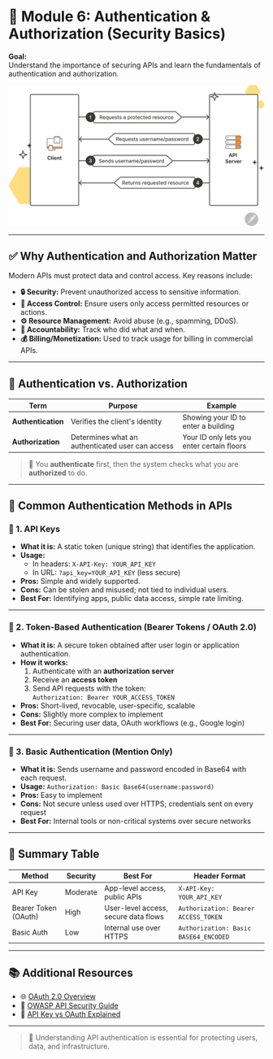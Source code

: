 # 🔐 Module 6: Authentication & Authorization (Security Basics)

**Goal:**  
Understand the importance of securing APIs and learn the fundamentals of authentication and authorization.

<img src="https://raw.githubusercontent.com/bhuvan-raj/API-From-Scratch/main/Module%206/assets/api.png" alt="Banner" />

---

## ✅ Why Authentication and Authorization Matter

Modern APIs must protect data and control access. Key reasons include:

- **🔒 Security:** Prevent unauthorized access to sensitive information.
- **🛂 Access Control:** Ensure users only access permitted resources or actions.
- **⚙️ Resource Management:** Avoid abuse (e.g., spamming, DDoS).
- **🧾 Accountability:** Track who did what and when.
- **💰 Billing/Monetization:** Used to track usage for billing in commercial APIs.

---

## 🔑 Authentication vs. Authorization

| Term            | Purpose                                | Example                                 |
|-----------------|----------------------------------------|-----------------------------------------|
| **Authentication** | Verifies the client's identity          | Showing your ID to enter a building     |
| **Authorization**  | Determines what an authenticated user can access | Your ID only lets you enter certain floors |

> 🔁 You **authenticate** first, then the system checks what you are **authorized** to do.

---

## 🧰 Common Authentication Methods in APIs

### 🔹 1. API Keys

- **What it is:** A static token (unique string) that identifies the application.
- **Usage:**  
  - In headers: `X-API-Key: YOUR_API_KEY`  
  - In URL: `?api_key=YOUR_API_KEY` (less secure)
- **Pros:** Simple and widely supported.
- **Cons:** Can be stolen and misused; not tied to individual users.
- **Best For:** Identifying apps, public data access, simple rate limiting.

---

### 🔹 2. Token-Based Authentication (Bearer Tokens / OAuth 2.0)

- **What it is:** A secure token obtained after user login or application authentication.
- **How it works:**
  1. Authenticate with an **authorization server**
  2. Receive an **access token**
  3. Send API requests with the token:  
     `Authorization: Bearer YOUR_ACCESS_TOKEN`
- **Pros:** Short-lived, revocable, user-specific, scalable
- **Cons:** Slightly more complex to implement
- **Best For:** Securing user data, OAuth workflows (e.g., Google login)

---

### 🔹 3. Basic Authentication (Mention Only)

- **What it is:** Sends username and password encoded in Base64 with each request.
- **Usage:** `Authorization: Basic Base64(username:password)`
- **Pros:** Easy to implement
- **Cons:** Not secure unless used over HTTPS; credentials sent on every request
- **Best For:** Internal tools or non-critical systems over secure networks

---

## 🔐 Summary Table

| Method             | Security | Best For                             | Header Format                         |
|--------------------|----------|--------------------------------------|---------------------------------------|
| API Key            | Moderate | App-level access, public APIs        | `X-API-Key: YOUR_API_KEY`             |
| Bearer Token (OAuth)| High     | User-level access, secure data flows | `Authorization: Bearer ACCESS_TOKEN`  |
| Basic Auth         | Low      | Internal use over HTTPS              | `Authorization: Basic BASE64_ENCODED` |

---

## 📚 Additional Resources

- 🌐 [OAuth 2.0 Overview](https://oauth.net/2/)
- 🔐 [OWASP API Security Guide](https://owasp.org/www-project-api-security/)
- 📘 [API Key vs OAuth Explained](https://www.freecodecamp.org/news/api-keys-vs-oauth-2/)

---

> 🧠 Understanding API authentication is essential for protecting users, data, and infrastructure.

